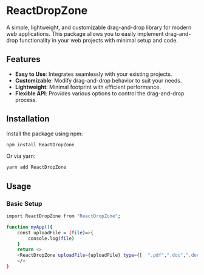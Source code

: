 # ReactDropZone

A simple, lightweight, and customizable drag-and-drop library for modern web applications. This package allows you to easily implement drag-and-drop functionality in your web projects with minimal setup and code.

## Features

- **Easy to Use**: Integrates seamlessly with your existing projects.
- **Customizable**: Modify drag-and-drop behavior to suit your needs.
- **Lightweight**: Minimal footprint with efficient performance.
- **Flexible API**: Provides various options to control the drag-and-drop process.

## Installation

Install the package using npm:

```bash
npm install ReactDropZone
```

Or via yarn:

```bash
yarn add ReactDropZone
```

## Usage

### Basic Setup

```bash
import ReactDropZone from "ReactDropZone";

function myApp(){
    const uploadFile = (file)=>{
        console.log(file)
    }
    return <>
    <ReactDropZone uploadFile={uploadFile} type={[  ".pdf",".doc",".docx",".xlsx",".xls",".csv",".ppt",".pptx",".txt",".js",".jpg",".jpeg",".png",".mkv",".mp4",]} allowMultiple/>
    </>
}
```
